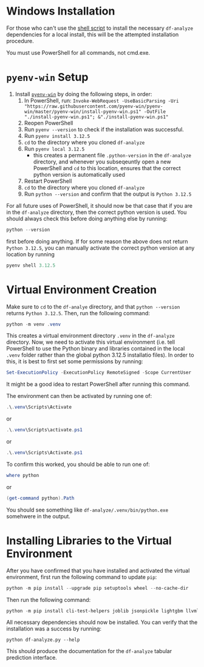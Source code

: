 # Windows Installation

For those who can't use the [shell
script](https://github.com/stfxecutables/df-analyze?tab=readme-ov-file#local-install-by-shell-script)
to install the necessary `df-analyze` dependencies for a local install, this
will be the attempted installation procedure.

You must use PowerShell for all commands, not cmd.exe.

# `pyenv-win` Setup

1. Install [`pyenv-win`](https://github.com/pyenv-win/pyenv-win?tab=readme-ov-file#quick-start)
   by doing the following steps, in order:
   1. In PowerShell, run: `Invoke-WebRequest -UseBasicParsing -Uri "https://raw.githubusercontent.com/pyenv-win/pyenv-win/master/pyenv-win/install-pyenv-win.ps1" -OutFile "./install-pyenv-win.ps1"; &"./install-pyenv-win.ps1"`
   2. Reopen PowerShell
   3. Run `pyenv --version` to check if the installation was successful.
   4. Run `pyenv install 3.12.5`
   5. `cd` to the directory where you cloned `df-analyze`
   6. Run `pyenv local 3.12.5`
      - this creates a permanent file `.python-version` in the `df-analyze`
        directory, and whenever you subseqeuntly open a new PowerShell and `cd`
        to this location, ensures that the correct python version is automatically
        used
   7. Restart PowerShell
   8. `cd` to the directory where you cloned `df-analyze`
   9. Run `python --version` and confirm that the output is `Python 3.12.5`

For all future uses of PowerShell, it should now be that case that if you are in the
`df-analyze` directory, then the correct python version is used. You should always
check this before doing anything else by running:

```powershell
python --version
```

first before doing anything. If for some reason the above does not return `Python 3.12.5`,
you can manually activate the correct python version at any location by running

```powershell
pyenv shell 3.12.5
```

# Virtual Environment Creation

Make sure to `cd` to the `df-analye` directory, and that `python --version` returns `Python 3.12.5`.
Then, run the following command:

```powershell
python -m venv .venv
```

This creates a virtual environment directory `.venv` in the `df-analyze`
directory. Now, we need to activate this virtual environment (i.e. tell
PowerShell to use the Python binary and libraries contained in the local
`.venv` folder rather than the global python 3.12.5 installatio files).
In order to this, it is best to first set some permissions by running:

```powershell
Set-ExecutionPolicy -ExecutionPolicy RemoteSigned -Scope CurrentUser
```

It might be a good idea to restart PowerShell after running this command.


The environment can then be activated by running one of:

```powershell
.\.venv\Scripts\Activate
```

or

```powershell
.\.venv\Scripts\activate.ps1
```

or

```powershell
.\.venv\Scripts\Activate.ps1
```

To confirm this worked, you should be able to run one of:

```powershell
where python
```

or

```powershell
(get-command python).Path
```

You should see something like `df-analyze/.venv/bin/python.exe` somehwere in the output.

# Installing Libraries to the Virtual Environment

After you have confirmed that you have installed and activated the virtual
environment, first run the following command to update `pip`:

```powershell
python -m pip install --upgrade pip setuptools wheel --no-cache-dir
```

Then run the following command:

```powershell
python -m pip install cli-test-helpers joblib jsonpickle lightgbm llvmlite matplotlib numba numpy openpyxl optuna pandas pyarrow pytest "pytest-xdist[psutil]" python-dateutil scikit-image scikit-learn scipy seaborn statsmodels tabulate torch torchaudio torchvision tqdm typing_extensions skorch "transformers[torch]" accelerate "datasets[vision]" protobuf sentencepiece
```

All necessary dependencies should now be installed. You can verify that the installation
was a success by running:

```
python df-analyze.py --help
```

This should produce the documentation for the `df-analyze` tabular prediction interface.







